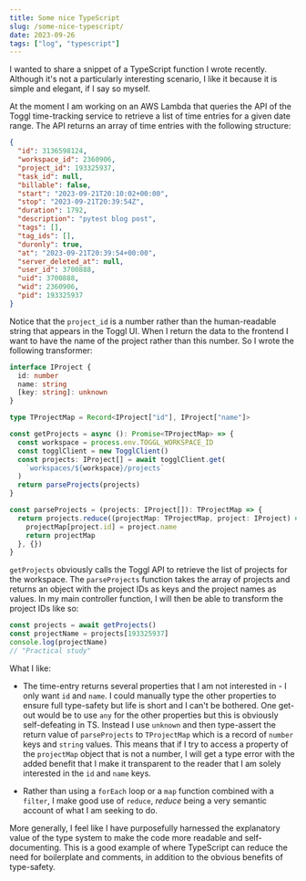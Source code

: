```yaml
---
title: Some nice TypeScript
slug: /some-nice-typescript/
date: 2023-09-26
tags: ["log", "typescript"]
---
```


I wanted to share a snippet of a TypeScript function I wrote recently. Although
it's not a particularly interesting scenario, I like it because it is simple and
elegant, if I say so myself.

At the moment I am working on an AWS Lambda that queries the API of the Toggl
time-tracking service to retrieve a list of time entries for a given date range.
The API returns an array of time entries with the following structure:

```json
{
  "id": 3136598124,
  "workspace_id": 2360906,
  "project_id": 193325937,
  "task_id": null,
  "billable": false,
  "start": "2023-09-21T20:10:02+00:00",
  "stop": "2023-09-21T20:39:54Z",
  "duration": 1792,
  "description": "pytest blog post",
  "tags": [],
  "tag_ids": [],
  "duronly": true,
  "at": "2023-09-21T20:39:54+00:00",
  "server_deleted_at": null,
  "user_id": 3700888,
  "uid": 3700888,
  "wid": 2360906,
  "pid": 193325937
}
```

Notice that the `project_id` is a number rather than the human-readable string
that appears in the Toggl UI. When I return the data to the frontend I want to
have the name of the project rather than this number. So I wrote the following
transformer:

```ts
interface IProject {
  id: number
  name: string
  [key: string]: unknown
}

type TProjectMap = Record<IProject["id"], IProject["name"]>

const getProjects = async (): Promise<TProjectMap> => {
  const workspace = process.env.TOGGL_WORKSPACE_ID
  const togglClient = new TogglClient()
  const projects: IProject[] = await togglClient.get(
    `workspaces/${workspace}/projects`
  )
  return parseProjects(projects)
}

const parseProjects = (projects: IProject[]): TProjectMap => {
  return projects.reduce((projectMap: TProjectMap, project: IProject) => {
    projectMap[project.id] = project.name
    return projectMap
  }, {})
}
```

`getProjects` obviously calls the Toggl API to retrieve the list of projects for
the workspace. The `parseProjects` function takes the array of projects and
returns an object with the project IDs as keys and the project names as values.
In my main controller function, I will then be able to transform the project IDs
like so:

```ts
const projects = await getProjects()
const projectName = projects[193325937]
console.log(projectName)
// "Practical study"
```

What I like:

- The time-entry returns several properties that I am not interested in - I only
  want `id` and `name`. I could manually type the other properties to ensure
  full type-safety but life is short and I can't be bothered. One get-out would
  be to use `any` for the other properties but this is obviously self-defeating
  in TS. Instead I use `unknown` and then type-assert the return value of
  `parseProjects` to `TProjectMap` which is a record of `number` keys and
  `string` values. This means that if I try to access a property of the
  `projectMap` object that is not a number, I will get a type error with the
  added benefit that I make it transparent to the reader that I am solely
  interested in the `id` and `name` keys.

- Rather than using a `forEach` loop or a `map` function combined with a
  `filter`, I make good use of `reduce`, _reduce_ being a very semantic account
  of what I am seeking to do.

More generally, I feel like I have purposefully harnessed the explanatory value
of the type system to make the code more readable and self-documenting. This is
a good example of where TypeScript can reduce the need for boilerplate and
comments, in addition to the obvious benefits of type-safety.
